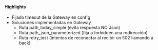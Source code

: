 


#### Highlights

+ Fijado timeout de la Gateway en config
+ Soluciones implementadas en Gateway
    - Ruta path_today_simple (evita respuesta NO Json)
    - Ruta path_json_parameterized (fija a forbidden una redirección)
    - Ruta retry_test (intentos de reconectar al recibir un 502 llamando a back)
     